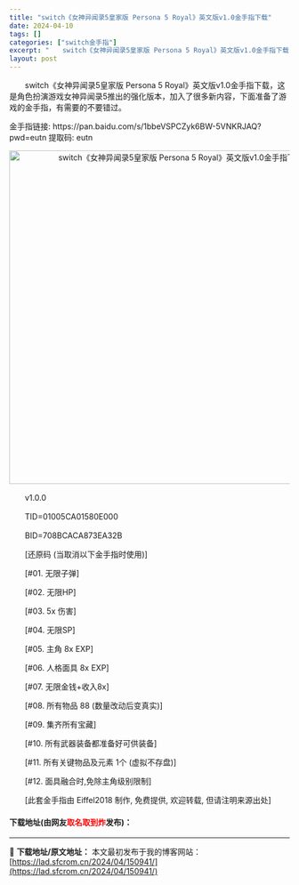 ```yaml
---
title: "switch《女神异闻录5皇家版 Persona 5 Royal》英文版v1.0金手指下载"
date: 2024-04-10
tags: []
categories: ["switch金手指"]
excerpt: "　　switch《女神异闻录5皇家版 Persona 5 Royal》英文版v1.0金手指下载，这是角色扮演游戏女神异闻录5推出的强化版本，加入了很多新内容，下面准备了游戏的金手指，有需要的不要错过。 金手指链接: https://pan.baidu.com/s/1bbeVSPCZyk6BW-5VN&hellip;"
layout: post
---
```


 <p>　　switch《女神异闻录5皇家版 Persona 5 Royal》英文版v1.0金手指下载，这是角色扮演游戏女神异闻录5推出的强化版本，加入了很多新内容，下面准备了游戏的金手指，有需要的不要错过。</p> <p>金手指链接: https://pan.baidu.com/s/1bbeVSPCZyk6BW-5VNKRJAQ?pwd=eutn 提取码: eutn&nbsp;</p> <p align="center"><img align="" border="0" src="https://lad.sfcrom.cn/wp-content/uploads/2024/04/20240410_6615e3a01861b.webp" width="600" alt="switch《女神异闻录5皇家版 Persona 5 Royal》英文版v1.0金手指下载" /></p> <p>　　v1.0.0</p> <p>　　TID=01005CA01580E000</p> <p>　　BID=708BCACA873EA32B</p> <p>　　[还原码 (当取消以下金手指时使用)]</p> <p>　　[#01. 无限子弹]</p> <p>　　[#02. 无限HP]</p> <p>　　[#03. 5x 伤害]</p> <p>　　[#04. 无限SP]</p> <p>　　[#05. 主角 8x EXP]</p> <p>　　[#06. 人格面具 8x EXP]</p> <p>　　[#07. 无限金钱+收入8x]</p> <p>　　[#08. 所有物品 88 (数量改动后变真实)]</p> <p>　　[#09. 集齐所有宝藏]</p> <p>　　[#10. 所有武器装备都准备好可供装备]</p> <p>　　[#11. 所有关键物品及元素 1个 (虚拟不存盘)]</p> <p>　　[#12. 面具融合时,免除主角级别限制]</p> <p>　　[此套金手指由 Eiffel2018 制作, 免费提供, 欢迎转载, 但请注明来源出处]</p> <p><h4>下载地址(由网友<font color="red">取名取到炸</font>发布)：</h4></p> 

---
📖 **下载地址/原文地址：** 本文最初发布于我的博客网站：[https://lad.sfcrom.cn/2024/04/150941/](https://lad.sfcrom.cn/2024/04/150941/)
